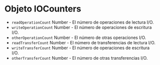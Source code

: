# Objeto IOCounters

* `readOperationCount` Number - El número de operaciones de lectura I/O.
* `writeOperationCount` Number - El número de operaciones de escritura I/O.
* `otherOperationCount` Number - El número de otras operaciones I/O.
* `readTransferCount` Number - El número de transferencias de lectura I/O.
* `writeTransferCount` Number - El número de operaciones de escritura I/O.
* `otherTransferCount` Number - El número de otras transferencias I/O.
